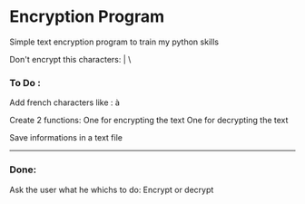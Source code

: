 # Encryption Program
 Simple text encryption program to train my python skills

Don't encrypt this characters: | \\



### To Do :

Add french characters like : à 

Create 2 functions:
    One for encrypting the text 
    One for decrypting the text

Save informations in a text file



****

### Done:

Ask the user what he whichs to do: Encrypt or decrypt
